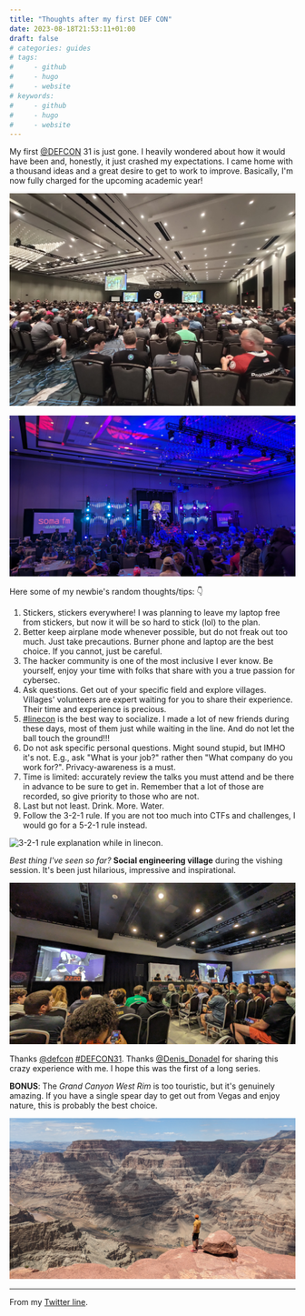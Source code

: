 ```yaml
---
title: "Thoughts after my first DEF CON"
date: 2023-08-18T21:53:11+01:00
draft: false
# categories: guides
# tags:
#     - github
#     - hugo
#     - website
# keywords:
#     - github
#     - hugo
#     - website
---
```


My first [@DEFCON](https://twitter.com/defcon) 31 is just gone. I heavily wondered about how it would have been and, honestly, it just crashed my expectations.
I came home with a thousand ideas and a great desire to get to work to improve. Basically, I'm now fully charged for the upcoming academic year!

![The main stage in Caesars Forum.](/images/posts/defcon/defcon_conf.jpg)

![The chill area, great music by SomaFM.](/images/posts/defcon/chill_area.jpg)

Here some of my newbie's random thoughts/tips: 👇

1. Stickers, stickers everywhere! I was planning to leave my laptop free from stickers, but now it will be so hard to stick (lol) to the plan.
2. Better keep airplane mode whenever possible, but do not freak out too much. Just take precautions. Burner phone and laptop are the best choice. If you cannot, just be careful.
3. The hacker community is one of the most inclusive I ever know. Be yourself, enjoy your time with folks that share with you a true passion for cybersec.
4. Ask questions. Get out of your specific field and explore villages. Villages' volunteers are expert waiting for you to share their experience. Their time and experience is precious.
5. [#linecon](https://twitter.com/hashtag/linecon?src=hashtag_click) is the best way to socialize. I made a lot of new friends during these days, most of them just while waiting in the line. And do not let the ball touch the ground!!!
6. Do not ask specific personal questions. Might sound stupid, but IMHO it's not. E.g., ask "What is your job?" rather then "What company do you work for?". Privacy-awareness is a must.
7. Time is limited: accurately review the talks you must attend and be there in advance to be sure to get in. Remember that a lot of those are recorded, so give priority to those who are not.
8. Last but not least. Drink. More. Water.
9. Follow the 3-2-1 rule. If you are not too much into CTFs and challenges, I would go for a 5-2-1 rule instead.

![3-2-1 rule explanation while in linecon.](/images/posts/defcon/321_rule.jpg)

*Best thing I've seen so far?* **Social engineering village** during the vishing session. It's been just hilarious, impressive and inspirational.

![During a vishing session.](/images/posts/defcon/vishing.jpg)

Thanks [@defcon](https://twitter.com/defcon) [#DEFCON31](https://twitter.com/hashtag/DEFCON31?src=hashtag_click). Thanks [@Denis_Donadel](https://twitter.com/Denis_Donadel) for sharing this crazy experience with me. I hope this was the first of a long series.

**BONUS**: The *Grand Canyon West Rim* is too touristic, but it's genuinely amazing. If you have a single spear day to get out from Vegas and enjoy nature, this is probably the best choice.

![The astonishing canyon.](/images/posts/defcon/canyon.jpg)

---

From my [Twitter line](https://twitter.com/_goemon07/status/1691347541668093952?s=20).